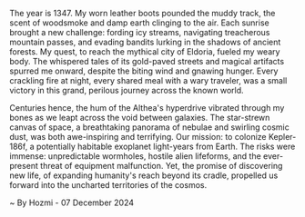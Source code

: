 
The year is 1347.  My worn leather boots pounded the muddy track, the scent of woodsmoke and damp earth clinging to the air.  Each sunrise brought a new challenge: fording icy streams, navigating treacherous mountain passes, and evading bandits lurking in the shadows of ancient forests. My quest, to reach the mythical city of Eldoria, fueled my weary body.  The whispered tales of its gold-paved streets and magical artifacts spurred me onward, despite the biting wind and gnawing hunger.  Every crackling fire at night, every shared meal with a wary traveler, was a small victory in this grand, perilous journey across the known world.


Centuries hence, the hum of the Althea's hyperdrive vibrated through my bones as we leapt across the void between galaxies.  The star-strewn canvas of space, a breathtaking panorama of nebulae and swirling cosmic dust, was both awe-inspiring and terrifying.  Our mission: to colonize Kepler-186f, a potentially habitable exoplanet light-years from Earth.  The risks were immense: unpredictable wormholes, hostile alien lifeforms, and the ever-present threat of equipment malfunction.  Yet, the promise of discovering new life, of expanding humanity's reach beyond its cradle, propelled us forward into the uncharted territories of the cosmos.

~ By Hozmi - 07 December 2024

